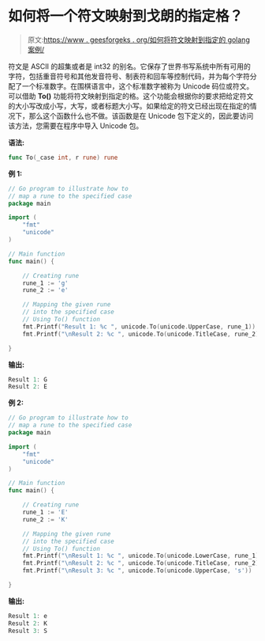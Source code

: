 # 如何将一个符文映射到戈朗的指定格？

> 原文:[https://www . geesforgeks . org/如何将符文映射到指定的 golang 案例/](https://www.geeksforgeeks.org/how-to-map-a-rune-to-the-specified-case-in-golang/)

符文是 ASCII 的超集或者是 int32 的别名。它保存了世界书写系统中所有可用的字符，包括重音符号和其他发音符号、制表符和回车等控制代码，并为每个字符分配了一个标准数字。在围棋语言中，这个标准数字被称为 Unicode 码位或符文。
可以借助 **To()** 功能将符文映射到指定的格。这个功能会根据你的要求把给定符文的大小写改成小写，大写，或者标题大小写。如果给定的符文已经出现在指定的情况下，那么这个函数什么也不做。该函数是在 Unicode 包下定义的，因此要访问该方法，您需要在程序中导入 Unicode 包。

**语法:**

```go
func To(_case int, r rune) rune
```

**例 1:**

```go
// Go program to illustrate how to
// map a rune to the specified case
package main

import (
    "fmt"
    "unicode"
)

// Main function
func main() {

    // Creating rune
    rune_1 := 'g'
    rune_2 := 'e'

    // Mapping the given rune 
    // into the specified case
    // Using To() function
    fmt.Printf("Result 1: %c ", unicode.To(unicode.UpperCase, rune_1))
    fmt.Printf("\nResult 2: %c ", unicode.To(unicode.TitleCase, rune_2))

}
```

**输出:**

```go
Result 1: G 
Result 2: E

```

**例 2:**

```go
// Go program to illustrate how to
// map a rune to the specified case
package main

import (
    "fmt"
    "unicode"
)

// Main function
func main() {

    // Creating rune
    rune_1 := 'E'
    rune_2 := 'K'

    // Mapping the given rune 
    // into the specified case
    // Using To() function
    fmt.Printf("\nResult 1: %c ", unicode.To(unicode.LowerCase, rune_1))
    fmt.Printf("\nResult 2: %c ", unicode.To(unicode.TitleCase, rune_2))
    fmt.Printf("\nResult 3: %c ", unicode.To(unicode.UpperCase, 's'))

}
```

**输出:**

```go
Result 1: e 
Result 2: K 
Result 3: S 

```